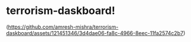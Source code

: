 # terrorism-daskboard!
(https://github.com/amresh-mishra/terrorism-daskboard/assets/121451346/3d4dae06-fa8c-4966-8eec-11fa2574c2b7)
